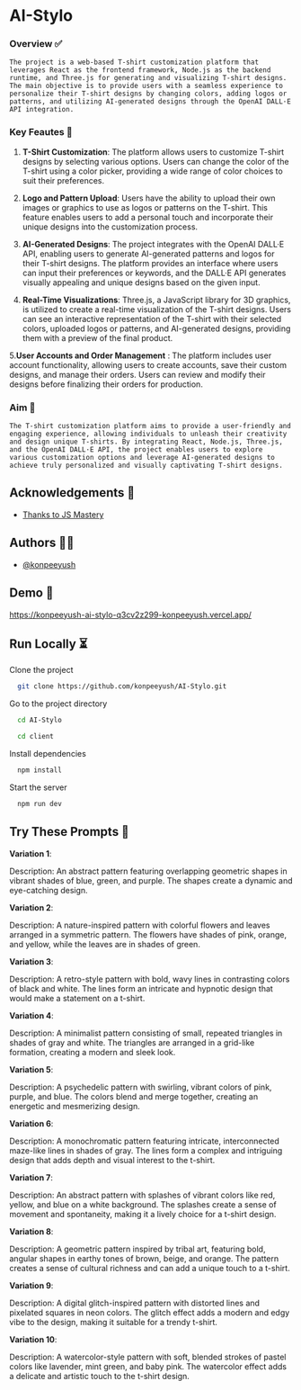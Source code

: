 # AI-Stylo

### Overview ✅

``
The project is a web-based T-shirt customization platform that leverages React as the frontend framework, Node.js as the backend runtime, and Three.js for generating and visualizing T-shirt designs. The main objective is to provide users with a seamless experience to personalize their T-shirt designs by changing colors, adding logos or patterns, and utilizing AI-generated designs through the OpenAI DALL·E API integration.
``

### Key Feautes 🔑

1. **T-Shirt Customization**: The platform allows users to customize T-shirt designs by selecting various options. Users can change the color of the T-shirt using a color picker, providing a wide range of color choices to suit their preferences.

2. **Logo and Pattern Upload**: Users have the ability to upload their own images or graphics to use as logos or patterns on the T-shirt. This feature enables users to add a personal touch and incorporate their unique designs into the customization process.

3. **AI-Generated Designs**: The project integrates with the OpenAI DALL·E API, enabling users to generate AI-generated patterns and logos for their T-shirt designs. The platform provides an interface where users can input their preferences or keywords, and the DALL·E API generates visually appealing and unique designs based on the given input.

4. **Real-Time Visualizations**: Three.js, a JavaScript library for 3D graphics, is utilized to create a real-time visualization of the T-shirt designs. Users can see an interactive representation of the T-shirt with their selected colors, uploaded logos or patterns, and AI-generated designs, providing them with a preview of the final product.

5.**User Accounts and Order Management** : The platform includes user account functionality, allowing users to create accounts, save their custom designs, and manage their orders. Users can review and modify their designs before finalizing their orders for production.

### Aim 🫡

``The T-shirt customization platform aims to provide a user-friendly and engaging experience, allowing individuals to unleash their creativity and design unique T-shirts. By integrating React, Node.js, Three.js, and the OpenAI DALL·E API, the project enables users to explore various customization options and leverage AI-generated designs to achieve truly personalized and visually captivating T-shirt designs.``
## Acknowledgements 🙏

 - [Thanks to JS Mastery](https://www.youtube.com/watch?v=ZqEa8fTxypQ)



## Authors 🧑‍💻

- [@konpeeyush](https://github.com/konpeeyush)


## Demo 🚀

https://konpeeyush-ai-stylo-q3cv2z299-konpeeyush.vercel.app/
## Run Locally ⏳

Clone the project

```bash
  git clone https://github.com/konpeeyush/AI-Stylo.git
```

Go to the project directory

```bash
  cd AI-Stylo
```

```bash
  cd client
```

Install dependencies

```bash
  npm install
```

Start the server

```bash
  npm run dev
```
## Try These Prompts 🤔

**Variation 1**:

Description: An abstract pattern featuring overlapping geometric shapes in vibrant shades of blue, green, and purple. The shapes create a dynamic and eye-catching design.

**Variation 2**:

Description: A nature-inspired pattern with colorful flowers and leaves arranged in a symmetric pattern. The flowers have shades of pink, orange, and yellow, while the leaves are in shades of green.

**Variation 3**:

Description: A retro-style pattern with bold, wavy lines in contrasting colors of black and white. The lines form an intricate and hypnotic design that would make a statement on a t-shirt.

**Variation 4**:

Description: A minimalist pattern consisting of small, repeated triangles in shades of gray and white. The triangles are arranged in a grid-like formation, creating a modern and sleek look.

**Variation 5**:

Description: A psychedelic pattern with swirling, vibrant colors of pink, purple, and blue. The colors blend and merge together, creating an energetic and mesmerizing design.

**Variation 6**:

Description: A monochromatic pattern featuring intricate, interconnected maze-like lines in shades of gray. The lines form a complex and intriguing design that adds depth and visual interest to the t-shirt.

**Variation 7**:

Description: An abstract pattern with splashes of vibrant colors like red, yellow, and blue on a white background. The splashes create a sense of movement and spontaneity, making it a lively choice for a t-shirt design.

**Variation 8**:

Description: A geometric pattern inspired by tribal art, featuring bold, angular shapes in earthy tones of brown, beige, and orange. The pattern creates a sense of cultural richness and can add a unique touch to a t-shirt.

**Variation 9**:

Description: A digital glitch-inspired pattern with distorted lines and pixelated squares in neon colors. The glitch effect adds a modern and edgy vibe to the design, making it suitable for a trendy t-shirt.

**Variation 10**:

Description: A watercolor-style pattern with soft, blended strokes of pastel colors like lavender, mint green, and baby pink. The watercolor effect adds a delicate and artistic touch to the t-shirt design.
